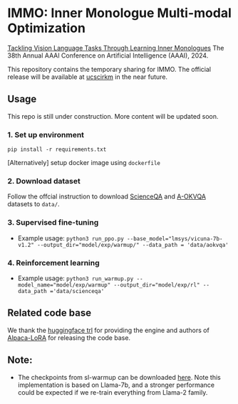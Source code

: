 # IMMO: Inner Monologue Multi-modal Optimization 
[Tackling Vision Language Tasks Through Learning Inner Monologues](https://arxiv.org/abs/2308.09970) 
The 38th Annual AAAI Conference on Artificial Intelligence (AAAI), 2024.

This repository contains the temporary sharing for IMMO.
The official release will be available at [ucscirkm](https://github.com/ucscirkm/immo) in the near future.

## Usage
This repo is still under construction. More content will be updated soon. 

### 1. Set up environment
```pip install -r requirements.txt```

[Alternatively] setup docker image using ```dockerfile```

### 2. Download dataset
Follow the offcial instruction to download [ScienceQA](https://scienceqa.github.io/) and [A-OKVQA](https://allenai.org/project/a-okvqa/home) datasets to ```data/```.

### 3. Supervised fine-tuning
- Example usage:
```python3 run_ppo.py --base_model="lmsys/vicuna-7b-v1.2" --output_dir="model/exp/warmup/" --data_path = 'data/aokvqa'```

### 4. Reinforcement learning
- Example usage:
```python3 run_warmup.py --model_name="model/exp/warmup" --output_dir="model/exp/rl" --data_path ='data/scienceqa'```

## Related code base
We thank the [huggingface trl](https://github.com/huggingface/trl/tree/main) for providing the engine and authors of [Alpaca-LoRA](https://github.com/tloen/alpaca-lora) for releasing the code base.

## Note:
- The checkpoints from sl-warmup can be downloaded [here](https://drive.google.com/file/d/1VTTM9wNjKSyXRzc1zfY4odK23etRBcLC/view?usp=sharing). Note this implementation is based on Llama-7b, and a stronger performance could be expected if we re-train everything from Llama-2 family.
